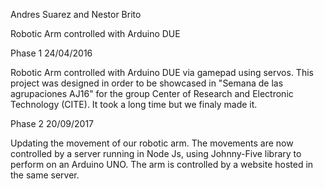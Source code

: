 Andres Suarez and Nestor Brito 

Robotic Arm controlled with Arduino DUE     

Phase 1				 24/04/2016

Robotic Arm controlled with Arduino DUE via gamepad using servos. This project was designed in order  to  be  showcased in 
"Semana  de  las  agrupaciones  AJ16" for the group Center of Research and Electronic Technology (CITE).
It took a long time but we finaly made it.

Phase 2				20/09/2017							
		
Updating the movement of our robotic arm. The movements are now controlled by a server running in Node Js, using Johnny-Five library to perform on an Arduino UNO. The arm is controlled by a website hosted in the same server.